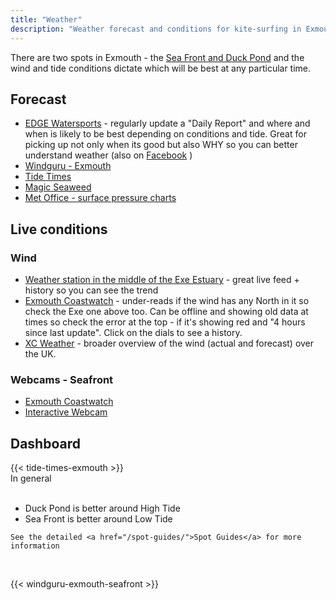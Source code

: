 ```yaml
---
title: "Weather"
description: "Weather forecast and conditions for kite-surfing in Exmouth (Duck Pond and Seafront)"
---
```


There are two spots in Exmouth - the [Sea Front and Duck Pond](/spot-guide/) and the wind and tide conditions dictate which will be best at any particular time.

## Forecast
* [EDGE Watersports](https://www.edgewatersports.com/live-conditions/) - regularly  update a "Daily Report" and where and when is likely to be best depending on conditions and tide. Great for picking up not only when its good but also WHY so you can better understand weather (also on [Facebook](https://www.facebook.com/edgewatersports) )
* [Windguru - Exmouth](https://www.windguru.cz/47887)
* [Tide Times](https://www.tidetimes.org.uk/exmouth-dock-tide-times)
* [Magic Seaweed](https://magicseaweed.com/Exmouth-Surf-Report/164/)
* [Met Office - surface pressure charts](https://www.metoffice.gov.uk/weather/maps-and-charts/surface-pressure/)

## Live conditions

### Wind

* [Weather station in the middle of the Exe Estuary](https://www.windguru.cz/station/1882) - great live feed + history so you can see the trend
* [Exmouth Coastwatch](https://exmouthcoastwatch.co.uk/weather/) - under-reads if the wind has any North in it so check the Exe one above too. Can be offline and showing old data at times so check the error at the top - if it's showing red and "4 hours since last update". Click on the dials to see a history.
* [XC Weather](https://www.xcweather.co.uk/) - broader overview of the wind (actual and forecast) over the UK.

### Webcams - Seafront
* [Exmouth Coastwatch](https://exmouthcoastwatch.co.uk/beach-cams/2014-03-17-13-39-08)
* [Interactive Webcam](http://www.exmouthcam.co.uk/webcam/)

## Dashboard

<div class="row">

<div class="col-sm-6 text-center">
    {{< tide-times-exmouth >}}
</div>

<div class="col-sm-6">
    In general
    <br> <br>
    <ul>
        <li>Duck Pond is better around High Tide</li>
        <li>Sea Front is better around Low Tide</li>
    </ul>

    See the detailed <a href="/spot-guides/">Spot Guides</a> for more information
</div>

</div>

<!-- TODO - some explanation of springs/neaps, high/low tides and what it means for us -->

<br>

{{< windguru-exmouth-seafront >}}

<br>

<!-- TODO - wind conditions from exmouth NCI? -->